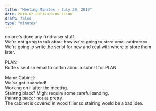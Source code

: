 ```yaml
---
title: "Meeting Minutes - July 29, 2010"
date: 2010-07-29T12:00:00-05:00
draft: false
type: "minutes"
---
```


no one's done any fundraiser stuff.<br />
We're not going to talk about how we're going to store email addresses.<br />
We're going to write the script for now and deal with where to store them later.<br />
<br />
PLAN:<br />
  Butters sent an email to cotton about a subnet for PLAN<br />
  <br />
Mame Cabinet:<br />
  We've got it sanded!<br />
  Working on it after the meeting.<br />
  Staining black?  Might require some careful sanding.<br />
  Painting black?  not as pretty.<br />
  The cabinet is covered in wood filler so staining would be a bad idea.<br />
  <br />

